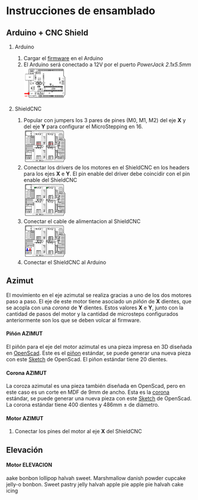 # Instrucciones de ensamblado

## Arduino + CNC Shield

1. Arduino
   1. Cargar el [firmware](/FIRMWARE.md) en el Arduino
   2. El Arduino será conectado a 12V por el puerto _PowerJack 2.1x5.5mm_  
      <img src="/archivos/arduino_alimentacion.png" width=26% height=26%>
2. ShieldCNC

   1. Popular con jumpers los 3 pares de pines (M0, M1, M2) del eje **X** y del eje **Y** para configurar el MicroStepping en 16.  
      <img src="/archivos/cnc_shield_jumpers.png" width=25% height=25%>
   2. Conectar los drivers de los motores en el ShieldCNC en los headers para los ejes **X** e **Y**. El pin enable del driver debe coincidir con el pin enable del ShieldCNC  
      <img src="/archivos/cnc_shield_enable.png" width=25% height=25%>
   3. Conectar el cable de alimentacion al ShieldCNC  
      <img src="/archivos/cnc_shield_12v.png" width=25% height=25%>
   4. Conectar el ShieldCNC al Arduino

## Azimut

El movimiento en el eje azimutal se realiza gracias a uno de los dos motores paso a paso.
El eje de este motor tiene asociado un _piñón_ de **X** dientes, que se acopla con una _corona_ de **Y** dientes.
Estos valores **X** e **Y**, junto con la cantidad de pasos del motor y la cantidad de microsteps configurados anteriormente son los que se deben volcar al firmware.

#### Piñón AZIMUT

El piñón para el eje del motor azimutal es una pieza impresa en 3D diseñada en [OpenScad](<https://openscad.org/]()>).
Este es el [piñon](/imprimibles/engranajes/pinon_20_dientes_azimut_3D.stl) estándar, se puede generar una nueva pieza con este [Sketch](/imprimibles/engranajes/engranajes.scad) de OpenScad.
El piñon estándar tiene 20 dientes.

#### Corona AZIMUT

La coroza azimutal es una pieza también diseñada en OpenScad, pero en este caso es un corte en MDF de 9mm de ancho.
Esta es la [corona](/imprimibles/engranajes/corona_400_dientes_azimut_LASER.dxf) estándar, se puede generar una nueva pieza con este [Sketch](/imprimibles/engranajes/engranajes.scad) de OpenScad.
La corona estándar tiene 400 dientes y 486mm ± de diámetro.

#### Motor AZIMUT

1. Conectar los pines del motor al eje **X** del ShieldCNC

## Elevación

#### Motor ELEVACION

aake bonbon lollipop halvah sweet. Marshmallow danish powder cupcake jelly-o bonbon. Sweet pastry jelly halvah apple pie apple pie halvah cake icing
